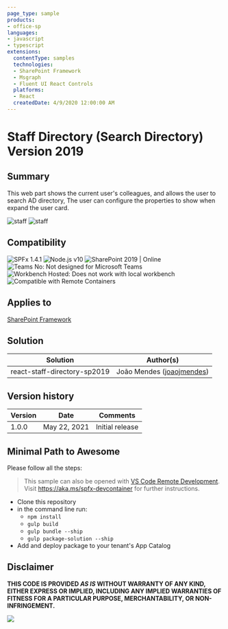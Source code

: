 ```yaml
---
page_type: sample
products:
- office-sp
languages:
- javascript
- typescript
extensions:
  contentType: samples
  technologies:
  - SharePoint Framework
  - Msgraph
  - Fluent UI React Controls
  platforms:
  - React
  createdDate: 4/9/2020 12:00:00 AM
---
```


# Staff Directory (Search Directory) Version 2019

## Summary

This web part shows the current user's colleagues, and allows the user to search AD directory, The user can configure the properties to show when expand the user card.

![staff](./assets/staffdirectory_OnPrem.png)
![staff](./assets/staffdirectory_online.png)
 

## Compatibility

![SPFx 1.4.1](https://img.shields.io/badge/SPFx-1.4.1-green.svg) 
![Node.js v10](https://img.shields.io/badge/Node.js-v10-green.svg) 
![SharePoint 2019 | Online](https://img.shields.io/badge/SharePoint-2019%20%7C%20Online-yellow.svg)
![Teams No: Not designed for Microsoft Teams](https://img.shields.io/badge/Teams-No-red.svg "Not designed for Microsoft Teams")
![Workbench Hosted: Does not work with local workbench](https://img.shields.io/badge/Workbench-Hosted-yellow.svg "Does not work with local workbench")
![Compatible with Remote Containers](https://img.shields.io/badge/Remote%20Containers-Compatible-green.svg)

## Applies to

[SharePoint Framework](https://aka.ms/spfx)

## Solution

Solution|Author(s)
--------|---------
react-staff-directory-sp2019|João Mendes ([joaojmendes](https://github.com/joaojmendes))
 

## Version history

Version|Date|Comments
-------|----|--------
1.0.0|May 22, 2021|Initial release


## Minimal Path to Awesome

Please follow all the steps:

>  This sample can also be opened with [VS Code Remote Development](https://code.visualstudio.com/docs/remote/remote-overview). Visit https://aka.ms/spfx-devcontainer for further instructions.

- Clone this repository
- in the command line run:
  - `npm install`
  - `gulp build`
  - `gulp bundle --ship`
  - `gulp package-solution --ship`
- Add and deploy package to your tenant's App Catalog

## Disclaimer

**THIS CODE IS PROVIDED *AS IS* WITHOUT WARRANTY OF ANY KIND, EITHER EXPRESS OR IMPLIED, INCLUDING ANY IMPLIED WARRANTIES OF FITNESS FOR A PARTICULAR PURPOSE, MERCHANTABILITY, OR NON-INFRINGEMENT.**


<img src="https://pnptelemetry.azurewebsites.net/sp-dev-fx-webparts/samples/react-staff-directory-sp2019" />
